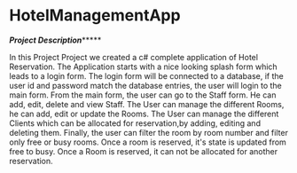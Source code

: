 # HotelManagementApp

***************Project Description********************

In this Project Project we created a c# complete application of Hotel Reservation. The Application starts with a nice looking splash form which leads to a login form. The login form will be connected to a database, if the user id and password match the database entries, the user will login to the main form.
From the main form, the user can go to the Staff form. He can add, edit, delete and view Staff.
The User can manage the different Rooms, he can add, edit or update the Rooms.
The User can manage the different Clients which can be allocated for reservation,by adding, editing and deleting them.
Finally, the user can filter the room by room number and filter only free or busy rooms. Once a room is reserved, it's state is updated from free to busy.
Once a Room is reserved, it can not be allocated for another reservation.
